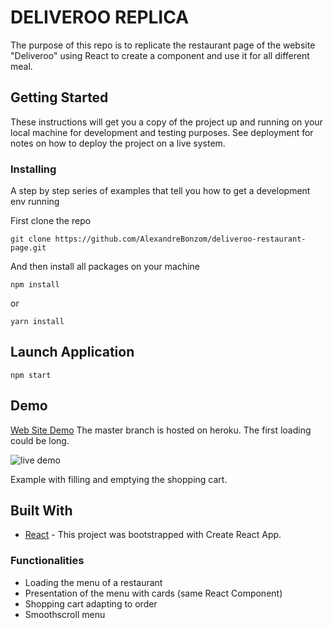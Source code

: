 # DELIVEROO REPLICA

The purpose of this repo is to replicate the restaurant page of the website "Deliveroo" using React to create a component and use it for all different meal.


## Getting Started

These instructions will get you a copy of the project up and running on your local machine for development and testing purposes. See deployment for notes on how to deploy the project on a live system.

### Installing

A step by step series of examples that tell you how to get a development env running

First clone the repo

```
git clone https://github.com/AlexandreBonzom/deliveroo-restaurant-page.git 
```

And then install all packages on your machine

```
npm install
```

or

```
yarn install
```


## Launch Application

```
npm start
```

## Demo

[Web Site Demo](https://deliveroo-react-exercice.herokuapp.com/) The master branch is hosted on heroku. The first loading could be long.


  
![live demo](https://media.giphy.com/media/LT0hWaiN3Fug2o22Qd/giphy.gif)

Example with filling and emptying the shopping cart.




## Built With

- [React](https://reactjs.org/) - This project was bootstrapped with Create React App.




### Functionalities
* Loading the menu of a restaurant
* Presentation of the menu with cards (same React Component)
* Shopping cart adapting to order
* Smoothscroll menu




